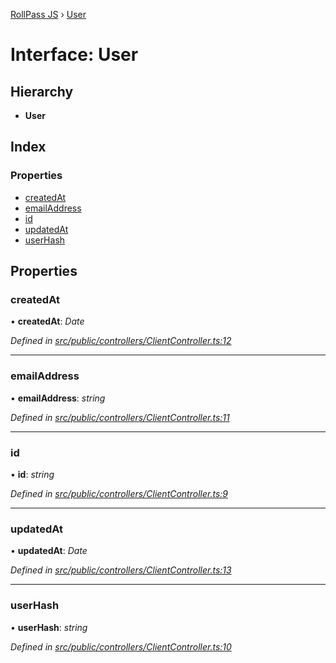 [RollPass JS](../README.md) › [User](user.md)

# Interface: User

## Hierarchy

* **User**

## Index

### Properties

* [createdAt](user.md#createdat)
* [emailAddress](user.md#emailaddress)
* [id](user.md#id)
* [updatedAt](user.md#updatedat)
* [userHash](user.md#userhash)

## Properties

###  createdAt

• **createdAt**: *Date*

*Defined in [src/public/controllers/ClientController.ts:12](https://github.com/RollPass/rollpass-js/blob/0cb2eb5/src/public/controllers/ClientController.ts#L12)*

___

###  emailAddress

• **emailAddress**: *string*

*Defined in [src/public/controllers/ClientController.ts:11](https://github.com/RollPass/rollpass-js/blob/0cb2eb5/src/public/controllers/ClientController.ts#L11)*

___

###  id

• **id**: *string*

*Defined in [src/public/controllers/ClientController.ts:9](https://github.com/RollPass/rollpass-js/blob/0cb2eb5/src/public/controllers/ClientController.ts#L9)*

___

###  updatedAt

• **updatedAt**: *Date*

*Defined in [src/public/controllers/ClientController.ts:13](https://github.com/RollPass/rollpass-js/blob/0cb2eb5/src/public/controllers/ClientController.ts#L13)*

___

###  userHash

• **userHash**: *string*

*Defined in [src/public/controllers/ClientController.ts:10](https://github.com/RollPass/rollpass-js/blob/0cb2eb5/src/public/controllers/ClientController.ts#L10)*
